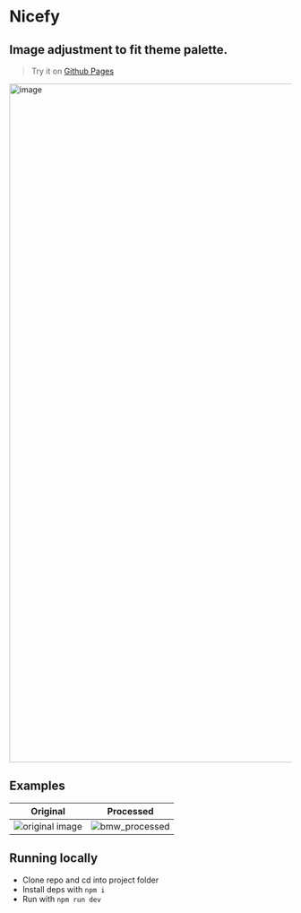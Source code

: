 # Nicefy

## Image adjustment to fit theme palette.

> Try it on [Github Pages](https://nicejji.github.io/nicefy/)

<img width="1211" alt="image" src="https://user-images.githubusercontent.com/89997671/224581546-7419dc4f-9d35-4374-ba05-925a71cbac59.png">

## Examples

|         Original          |        Processed         |
| :-----------------------------: | :------------------------------------: |
| ![original image](https://user-images.githubusercontent.com/89997671/224581004-e122022b-1517-42b6-b9e3-c05a4f030a15.jpg) | ![bmw_processed](https://user-images.githubusercontent.com/89997671/224581032-046af4e0-f2b8-4c84-84a1-e3c2d852a7ca.png) |

## Running locally

- Clone repo and cd into project folder
- Install deps with `npm i`
- Run with `npm run dev`



